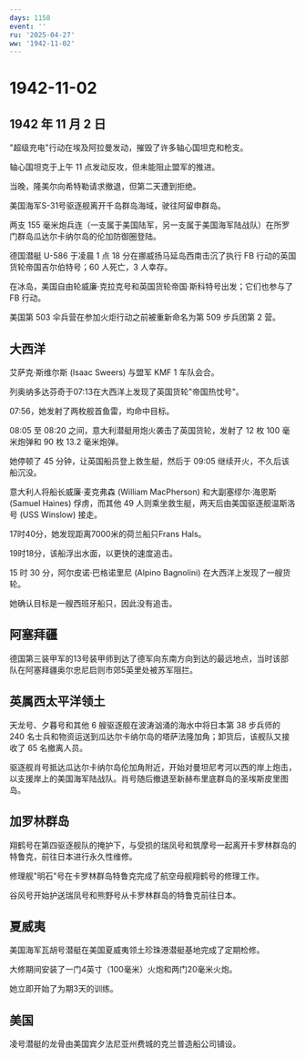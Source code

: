 ```yaml
---
days: 1158
event: ''
ru: '2025-04-27'
ww: '1942-11-02'
---
```


# 1942-11-02

## 1942 年 11 月 2 日

"超级充电"行动在埃及阿拉曼发动，摧毁了许多轴心国坦克和枪支。

轴心国坦克于上午 11 点发动反攻，但未能阻止盟军的推进。

当晚，隆美尔向希特勒请求撤退，但第二天遭到拒绝。

美国海军S-31号驱逐舰离开千岛群岛海域，驶往阿留申群岛。

两支 155
毫米炮兵连（一支属于美国陆军，另一支属于美国海军陆战队）在所罗门群岛瓜达尔卡纳尔岛的伦加防御圈登陆。

德国潜艇 U-586 于凌晨 1 点 18 分在挪威扬马延岛西南击沉了执行 FB
行动的英国货轮帝国吉尔伯特号；60 人死亡，3 人幸存。

在冰岛，美国自由轮威廉·克拉克号和英国货轮帝国·斯科特号出发；它们也参与了
FB 行动。

美国第 503 伞兵营在参加火炬行动之前被重新命名为第 509 步兵团第 2 营。

## 大西洋

艾萨克·斯维尔斯 (Isaac Sweers) 与盟军 KMF 1 车队会合。

列奥纳多达芬奇于07:13在大西洋上发现了英国货轮"帝国热忱号"。

07:56，她发射了两枚舰首鱼雷，均命中目标。

08:05 至 08:20 之间，意大利潜艇用炮火袭击了英国货轮，发射了 12 枚 100
毫米炮弹和 90 枚 13.2 毫米炮弹。

她停顿了 45 分钟，让英国船员登上救生艇，然后于 09:05
继续开火，不久后该船沉没。

意大利人将船长威廉·麦克弗森 (William MacPherson) 和大副塞缪尔·海恩斯
(Samuel Haines) 俘虏，而其他 49
人则乘坐救生艇，两天后由美国驱逐舰温斯洛号 (USS Winslow) 接走。

17时40分，她发现距离7000米的荷兰船只Frans Hals。

19时18分，该船浮出水面，以更快的速度追击。

15 时 30 分，阿尔皮诺·巴格诺里尼 (Alpino Bagnolini)
在大西洋上发现了一艘货轮。

她确认目标是一艘西班牙船只，因此没有追击。

## 阿塞拜疆

德国第三装甲军的13号装甲师到达了德军向东南方向到达的最远地点，当时该部队在阿塞拜疆奥尔忠尼启则市郊5英里处被苏军阻拦。

## 英属西太平洋领土

天龙号、夕暮号和其他 6 艘驱逐舰在波涛汹涌的海水中将日本第 38 步兵师的
240
名士兵和物资运送到瓜达尔卡纳尔岛的塔萨法隆加角；卸货后，该舰队又接收了
65 名撤离人员。

驱逐舰肖号抵达瓜达尔卡纳尔岛伦加角附近，开始对曼坦尼考河以西的岸上炮击，以支援岸上的美国海军陆战队。肖号随后撤退至新赫布里底群岛的圣埃斯皮里图岛。

## 加罗林群岛

翔鹤号在第四驱逐舰队的掩护下，与受损的瑞凤号和筑摩号一起离开卡罗林群岛的特鲁克，前往日本进行永久性维修。

修理舰"明石"号在卡罗林群岛特鲁克完成了航空母舰翔鹤号的修理工作。

谷风号开始护送瑞凤号和熊野号从卡罗林群岛的特鲁克前往日本。

## 夏威夷

美国海军瓦胡号潜艇在美国夏威夷领土珍珠港潜艇基地完成了定期检修。

大修期间安装了一门4英寸（100毫米）火炮和两门20毫米火炮。

她立即开始了为期3天的训练。

## 美国

凌号潜艇的龙骨由美国宾夕法尼亚州费城的克兰普造船公司铺设。
